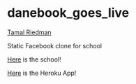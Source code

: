 danebook_goes_live
==================

[Tamal Riedman](https://github.com/triedman99)

Static Facebook clone for school

[Here](http://vikingcodeschool.com) is the school!

[Here](https://obscure-reef-18577.herokuapp.com/) is the Heroku App!